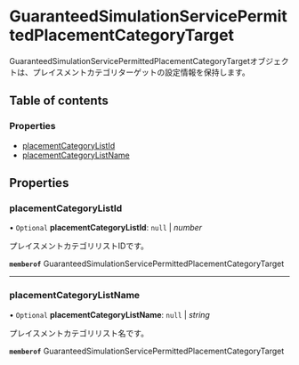 # GuaranteedSimulationServicePermittedPlacementCategoryTarget


<div lang=\"ja\">GuaranteedSimulationServicePermittedPlacementCategoryTargetオブジェクトは、プレイスメントカテゴリターゲットの設定情報を保持します。</div> 

## Table of contents

### Properties

- [placementCategoryListId](guaranteedsimulationservicepermittedplacementcategorytarget.md#placementcategorylistid)
- [placementCategoryListName](guaranteedsimulationservicepermittedplacementcategorytarget.md#placementcategorylistname)

## Properties

### placementCategoryListId

• `Optional` **placementCategoryListId**: ``null`` \| *number*

<div lang=\"ja\">プレイスメントカテゴリリストIDです。</div> 

**`memberof`** GuaranteedSimulationServicePermittedPlacementCategoryTarget

___

### placementCategoryListName

• `Optional` **placementCategoryListName**: ``null`` \| *string*

<div lang=\"ja\">プレイスメントカテゴリリスト名です。</div> 

**`memberof`** GuaranteedSimulationServicePermittedPlacementCategoryTarget
